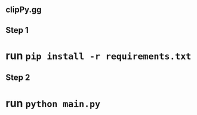 ## clipPy.gg

## Step 1

# run `pip install -r requirements.txt`

## Step 2

# run `python main.py`
 

